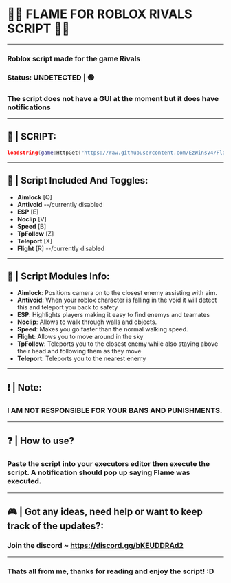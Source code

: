 # 🎯🔫 FLAME FOR ROBLOX RIVALS SCRIPT 🔫🎯
-----------------
### Roblox script made for the game Rivals
### Status: UNDETECTED | 🟢
### The script does not have a GUI at the moment but it does have notifications
-----------------
## 📜 | SCRIPT: 
```lua
loadstring(game:HttpGet("https://raw.githubusercontent.com/EzWinsV4/FlameForRobloxRivals/refs/heads/main/Main.lua", true))()
```
-----------------
## 📰 | Script Included And Toggles:
- **Aimlock** [Q]
- **Antivoid** --/currently disabled
- **ESP** [E]
- **Noclip** [V]
- **Speed** [B]
- **TpFollow** [Z]
- **Teleport** [X]
- **Flight** [R] --/currently disabled
-----------------
## 📰 | Script Modules Info:
- **Aimlock**:  Positions camera on to the closest enemy assisting with aim.
- **Antivoid**:  When your roblox character is falling in the void it will detect this and teleport you back to safety
- **ESP**:  Highlights players making it easy to find enemys and teamates
- **Noclip**:  Allows to walk through walls and objects.
- **Speed**:  Makes you go faster than the normal walking speed.
- **Flight**:  Allows you to move around in the sky
- **TpFollow**:  Teleports you to the closest enemy while also staying above their head and following them as they move
- **Teleport**:  Teleports you to the nearest enemy
-----------------
## ❗ | Note:
### I AM NOT RESPONSIBLE FOR YOUR BANS AND PUNISHMENTS.
-----------------
## ❓ | How to use?
### Paste the script into your executors editor then execute the script. A notification should pop up saying Flame was executed.
-----------------
## 🎮 | Got any ideas, need help or want to keep track of the updates?:
### Join the discord ~ https://discord.gg/bKEUDDRAd2
-----------------
### Thats all from me, thanks for reading and enjoy the script! :D
